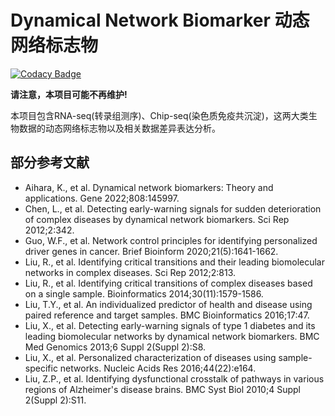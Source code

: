 # Dynamical Network Biomarker 动态网络标志物

[![Codacy Badge](https://app.codacy.com/project/badge/Grade/74dd0a3f2cb9426eabdc1c8ee092e2f7)](https://www.codacy.com/gh/lllvcs/Dynamical-Network-Biomarker/dashboard?utm_source=github.com&amp;utm_medium=referral&amp;utm_content=lllvcs/Dynamical-Network-Biomarker&amp;utm_campaign=Badge_Grade)

<b>请注意，本项目可能不再维护!</b>

本项目包含RNA-seq(转录组测序)、Chip-seq(染色质免疫共沉淀)，这两大类生物数据的动态网络标志物以及相关数据差异表达分析。

## 部分参考文献
+ Aihara, K., et al. Dynamical network biomarkers: Theory and applications. Gene 2022;808:145997.
+ Chen, L., et al. Detecting early-warning signals for sudden deterioration of complex diseases by dynamical network biomarkers. Sci Rep 2012;2:342.
+ Guo, W.F., et al. Network control principles for identifying personalized driver genes in cancer. Brief Bioinform 2020;21(5):1641-1662.
+ Liu, R., et al. Identifying critical transitions and their leading biomolecular networks in complex diseases. Sci Rep 2012;2:813.
+ Liu, R., et al. Identifying critical transitions of complex diseases based on a single sample. Bioinformatics 2014;30(11):1579-1586.
+ Liu, T.Y., et al. An individualized predictor of health and disease using paired reference and target samples. BMC Bioinformatics 2016;17:47.
+ Liu, X., et al. Detecting early-warning signals of type 1 diabetes and its leading biomolecular networks by dynamical network biomarkers. BMC Med Genomics 2013;6 Suppl 2(Suppl 2):S8.
+ Liu, X., et al. Personalized characterization of diseases using sample-specific networks. Nucleic Acids Res 2016;44(22):e164.
+ Liu, Z.P., et al. Identifying dysfunctional crosstalk of pathways in various regions of Alzheimer's disease brains. BMC Syst Biol 2010;4 Suppl 2(Suppl 2):S11.

